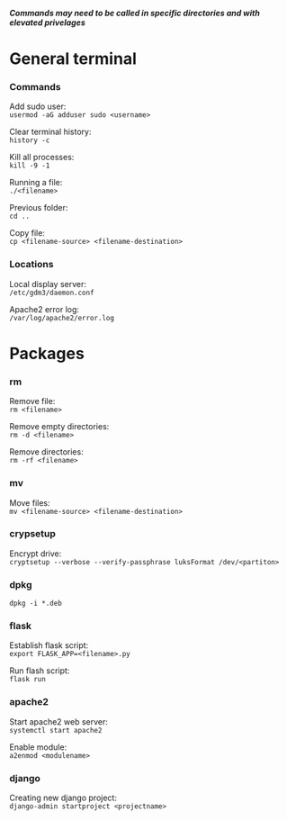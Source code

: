 ***Commands may need to be called in specific directories and with elevated privelages***

# General terminal
### Commands ###
Add sudo user:\
`usermod -aG adduser sudo <username>`

Clear terminal history:\
`history -c`

Kill all processes:\
`kill -9 -1`

Running a file:\
`./<filename>`

Previous folder:\
`cd ..`

Copy file:\
`cp <filename-source> <filename-destination>`

### Locations ###
Local display server:\
`/etc/gdm3/daemon.conf`

Apache2 error log:\
`/var/log/apache2/error.log`

# Packages
### rm ###
Remove file:\
`rm <filename>`

Remove empty directories:\
`rm -d <filename>`

Remove directories:\
`rm -rf <filename>`

### mv ###
Move files:\
`mv <filename-source> <filename-destination>`

### crypsetup ###
Encrypt drive:\
`cryptsetup --verbose --verify-passphrase luksFormat /dev/<partiton>`

### dpkg ###
`dpkg -i *.deb`

### flask ###

Establish flask script:\
`export FLASK_APP=<filename>.py`

Run flash script:\
`flask run`

### apache2 ###
Start apache2 web server:\
`systemctl start apache2`

Enable module:\
`a2enmod <modulename>`

### django ###

Creating new django project:\
`django-admin startproject <projectname>`
